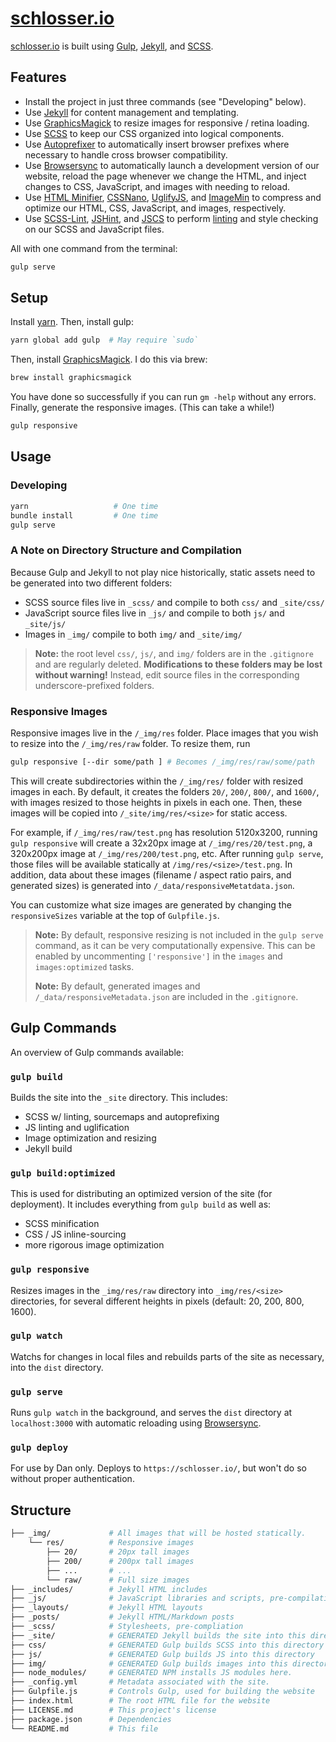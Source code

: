 [schlosser.io](https://schlosser.io)
========================================

[schlosser.io](https://schlosser.io) is built using [Gulp][gulp], [Jekyll][jekyll], and [SCSS][scss].

## Features

- Install the project in just three commands (see "Developing" below).
- Use [Jekyll][jekyll] for content management and templating.
- Use [GraphicsMagick][graphicsmagick] to resize images for responsive / retina loading.
- Use [SCSS][scss] to keep our CSS organized into logical components.
- Use [Autoprefixer][autoprefixer] to automatically insert browser prefixes where necessary to handle cross browser compatibility.
- Use [Browsersync][browsersync] to automatically launch a development version of our website, reload the page whenever we change the HTML, and inject changes to CSS, JavaScript, and images with needing to reload.
- Use [HTML Minifier][htmlmin], [CSSNano][cssnano], [UglifyJS][uglifyjs], and [ImageMin][imagemin] to compress and optimize our HTML, CSS, JavaScript, and images, respectively.
- Use [SCSS-Lint][scss-lint], [JSHint][jshint], and [JSCS][jscs] to perform [linting][linting] and style checking on our SCSS and JavaScript files.

All with one command from the terminal:

```bash
gulp serve
```

## Setup

Install [yarn][yarn-install]. Then, install gulp:

```bash
yarn global add gulp  # May require `sudo`
```

Then, install [GraphicsMagick][graphicsmagick]. I do this via brew:

```bash
brew install graphicsmagick
```

You have done so successfully if you can run `gm -help` without any errors.  Finally, generate the responsive images. (This can take a while!)

```bash
gulp responsive
```

## Usage

### Developing

```bash
yarn                   # One time
bundle install         # One time
gulp serve
```

### A Note on Directory Structure and Compilation

Because Gulp and Jekyll to not play nice historically, static assets need to be generated into two different folders:

* SCSS source files live in `_scss/` and compile to both  `css/` and `_site/css/` 
* JavaScript source files live in `_js/` and compile to both  `js/` and `_site/js/`
* Images in `_img/` compile to both  `img/` and `_site/img/`

> **Note:** the root level `css/`, `js/`, and `img/` folders are in the `.gitignore` and are regularly deleted.  **Modifications to these folders may be lost without warning!** Instead, edit source files in the corresponding underscore-prefixed folders.

### Responsive Images


Responsive images live in the `/_img/res` folder. Place images that you wish to resize into the `/_img/res/raw` folder.  To resize them, run

```bash
gulp responsive [--dir some/path ] # Becomes /_img/res/raw/some/path
```

This will create subdirectories within the `/_img/res/` folder with resized images in each.  By default, it creates the folders `20/`, `200/`, `800/`, and `1600/`, with images resized to those heights in pixels in each one. Then, these images will be copied into `/_site/img/res/<size>` for static access. 

For example, if `/_img/res/raw/test.png` has resolution 5120x3200, running `gulp responsive` will create a 32x20px image at `/_img/res/20/test.png`, a 320x200px image at `/_img/res/200/test.png`, etc. After running `gulp serve`, those files will be available statically at `/img/res/<size>/test.png`. In addition, data about these images (filename / aspect ratio pairs, and generated sizes) is generated into `/_data/responsiveMetatdata.json`.

You can customize what size images are generated by changing the `responsiveSizes` variable at the top of `Gulpfile.js`.

> **Note:** By default, responsive resizing is not included in the `gulp serve` command, as it can be very computationally expensive. This can be enabled by uncommenting `['responsive']` in the `images` and `images:optimized` tasks.
>
> **Note:** By default, generated images and `/_data/responsiveMetadata.json` are included in the `.gitignore`.

## Gulp Commands

An overview of Gulp commands available:

### `gulp build`

Builds the site into the `_site` directory.  This includes:

- SCSS w/ linting, sourcemaps and autoprefixing
- JS linting and uglification
- Image optimization and resizing
- Jekyll build

### `gulp build:optimized`

This is used for distributing an optimized version of the site (for deployment).  It includes everything from `gulp build` as well as:
- SCSS minification
- CSS / JS inline-sourcing 
- more rigorous image optimization

### `gulp responsive`

Resizes images in the `_img/res/raw` directory into `_img/res/<size>` directories, for several different heights in pixels (default: 20, 200, 800, 1600).

### `gulp watch`

Watchs for changes in local files and rebuilds parts of the site as necessary, into the `dist` directory.

### `gulp serve`

Runs `gulp watch` in the background, and serves the `dist` directory at `localhost:3000` with automatic reloading using [Browsersync][browsersync].

### `gulp deploy`

For use by Dan only.  Deploys to `https://schlosser.io/`, but won't do so without proper authentication.

## Structure

```bash
├── _img/             # All images that will be hosted statically.
    └── res/          # Responsive images
        ├── 20/       # 20px tall images
        ├── 200/      # 200px tall images
        ├── ...       # ...
        └── raw/      # Full size images
├── _includes/        # Jekyll HTML includes
├── _js/              # JavaScript libraries and scripts, pre-compilation
├── _layouts/         # Jekyll HTML layouts
├── _posts/           # Jekyll HTML/Markdown posts
├── _scss/            # Stylesheets, pre-compliation
├── _site/            # GENERATED Jekyll builds the site into this directory
├── css/              # GENERATED Gulp builds SCSS into this directory
├── js/               # GENERATED Gulp builds JS into this directory
├── img/              # GENERATED Gulp builds images into this directory
├── node_modules/     # GENERATED NPM installs JS modules here.
├── _config.yml       # Metadata associated with the site.
├── Gulpfile.js       # Controls Gulp, used for building the website
├── index.html        # The root HTML file for the website
├── LICENSE.md        # This project's license
├── package.json      # Dependencies
└── README.md         # This file
```

[autoprefixer]: https://css-tricks.com/autoprefixer/
[browsersync]: http://www.browsersync.io/
[cssnano]: http://cssnano.co/
[gulp]: http://gulpjs.com/
[handlebars]: http://handlebarsjs.com/
[htmlmin]: https://github.com/kangax/html-minifier
[graphicsmagick]: http://www.graphicsmagick.org/index.html
[imagemin]: https://github.com/imagemin/imagemin
[jekyll]: https://jekyllrb.com/
[jscs]: http://jscs.info/
[jshint]: http://jshint.com/
[linting]: https://en.wikipedia.org/wiki/Lint_%28software%29
[scss-lint]: https://github.com/brigade/scss-lint
[scss]: http://sass-lang.com/
[uglifyjs]: https://github.com/mishoo/UglifyJS
[yarn-install]: https://classic.yarnpkg.com/en/docs/install/

